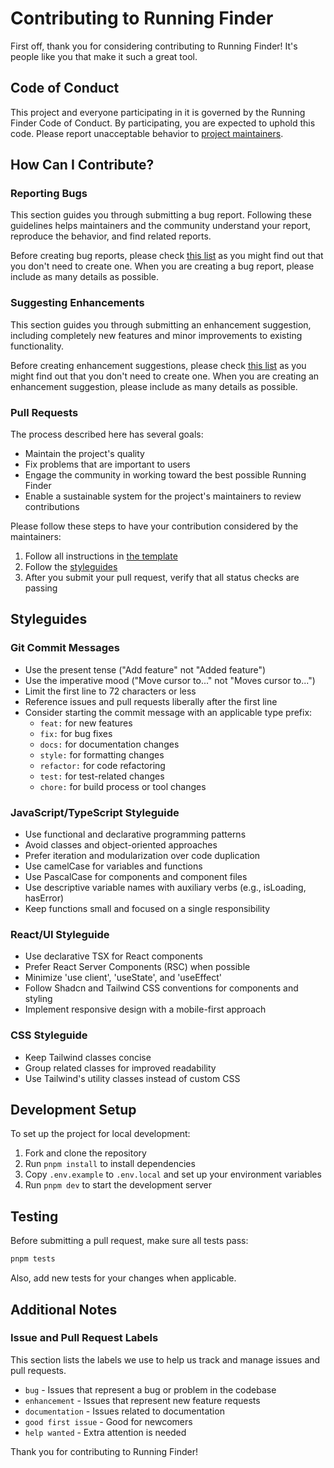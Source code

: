 # Contributing to Running Finder

First off, thank you for considering contributing to Running Finder! It's people like you that make it such a great tool.

## Code of Conduct

This project and everyone participating in it is governed by the Running Finder Code of Conduct. By participating, you are expected to uphold this code. Please report unacceptable behavior to [project maintainers](https://github.com/Joelheile/RunningFinder/issues).

## How Can I Contribute?

### Reporting Bugs

This section guides you through submitting a bug report. Following these guidelines helps maintainers and the community understand your report, reproduce the behavior, and find related reports.

Before creating bug reports, please check [this list](https://github.com/Joelheile/RunningFinder/issues) as you might find out that you don't need to create one. When you are creating a bug report, please include as many details as possible.

### Suggesting Enhancements

This section guides you through submitting an enhancement suggestion, including completely new features and minor improvements to existing functionality.

Before creating enhancement suggestions, please check [this list](https://github.com/Joelheile/RunningFinder/issues) as you might find out that you don't need to create one. When you are creating an enhancement suggestion, please include as many details as possible.

### Pull Requests

The process described here has several goals:

- Maintain the project's quality
- Fix problems that are important to users
- Engage the community in working toward the best possible Running Finder
- Enable a sustainable system for the project's maintainers to review contributions

Please follow these steps to have your contribution considered by the maintainers:

1. Follow all instructions in [the template](PULL_REQUEST_TEMPLATE.md)
2. Follow the [styleguides](#styleguides)
3. After you submit your pull request, verify that all status checks are passing

## Styleguides

### Git Commit Messages

- Use the present tense ("Add feature" not "Added feature")
- Use the imperative mood ("Move cursor to..." not "Moves cursor to...")
- Limit the first line to 72 characters or less
- Reference issues and pull requests liberally after the first line
- Consider starting the commit message with an applicable type prefix:
  - `feat:` for new features
  - `fix:` for bug fixes
  - `docs:` for documentation changes
  - `style:` for formatting changes
  - `refactor:` for code refactoring
  - `test:` for test-related changes
  - `chore:` for build process or tool changes

### JavaScript/TypeScript Styleguide

- Use functional and declarative programming patterns
- Avoid classes and object-oriented approaches
- Prefer iteration and modularization over code duplication
- Use camelCase for variables and functions
- Use PascalCase for components and component files
- Use descriptive variable names with auxiliary verbs (e.g., isLoading, hasError)
- Keep functions small and focused on a single responsibility

### React/UI Styleguide

- Use declarative TSX for React components
- Prefer React Server Components (RSC) when possible
- Minimize 'use client', 'useState', and 'useEffect'
- Follow Shadcn and Tailwind CSS conventions for components and styling
- Implement responsive design with a mobile-first approach

### CSS Styleguide

- Keep Tailwind classes concise
- Group related classes for improved readability
- Use Tailwind's utility classes instead of custom CSS

## Development Setup

To set up the project for local development:

1. Fork and clone the repository
2. Run `pnpm install` to install dependencies
3. Copy `.env.example` to `.env.local` and set up your environment variables
4. Run `pnpm dev` to start the development server

## Testing

Before submitting a pull request, make sure all tests pass:

```bash
pnpm tests
```

Also, add new tests for your changes when applicable.

## Additional Notes

### Issue and Pull Request Labels

This section lists the labels we use to help us track and manage issues and pull requests.

- `bug` - Issues that represent a bug or problem in the codebase
- `enhancement` - Issues that represent new feature requests
- `documentation` - Issues related to documentation
- `good first issue` - Good for newcomers
- `help wanted` - Extra attention is needed

Thank you for contributing to Running Finder!

